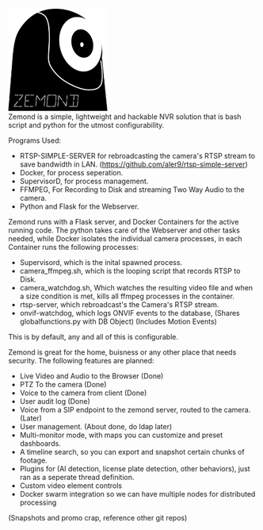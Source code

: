 <img src="python/static/pictures/logo.png" alt="Zemond Logo" width="200"/> <br />
Zemond is a simple, lightweight and hackable NVR solution that is bash script and python for the utmost configurability.

Programs Used:
- RTSP-SIMPLE-SERVER for rebroadcasting the camera's RTSP stream to save bandwidth in LAN. (https://github.com/aler9/rtsp-simple-server)
- Docker, for process seperation.
- SupervisorD, for process management.
- FFMPEG, For Recording to Disk and streaming Two Way Audio to the camera.
- Python and Flask for the Webserver.

Zemond runs with a Flask server, and Docker Containers for the active running code. The python takes care of the Webserver and other tasks needed, while Docker isolates the individual camera processes, in each Container runs the following processes:

- Supervisord, which is the inital spawned process.
- camera_ffmpeg.sh, which is the looping script that records RTSP to Disk.
- camera_watchdog.sh, Which watches the resulting video file and when a size condition is met, kills all ffmpeg processes in the container.
- rtsp-server, which rebroadcast's the Camera's RTSP stream.
- onvif-watchdog, which logs ONVIF events to the database, (Shares globalfunctions.py with DB Object) (Includes Motion Events)

This is by default, any and all of this is configurable.

Zemond is great for the home, buisness or any other place that needs security. The following features are planned:
- Live Video and Audio to the Browser (Done)
- PTZ To the camera (Done)
- Voice to the camera from client (Done)
- User audit log (Done)
- Voice from a SIP endpoint to the zemond server, routed to the camera. (Later)
- User management. (About done, do ldap later)
- Multi-monitor mode, with maps you can customize and preset dashboards.
- A timeline search, so you can export and snapshot certain chunks of footage.
- Plugins for (AI detection, license plate detection, other behaviors), just ran as a seperate thread definition.
- Custom video element controls
- Docker swarm integration so we can have multiple nodes for distributed processing

(Snapshots and promo crap, reference other git repos)